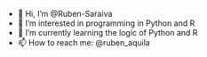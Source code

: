 - 👋 Hi, I’m @Ruben-Saraiva
- 👀 I’m interested in programming in Python and R
- 🌱 I’m currently learning the logic of Python and R
- 📫 How to reach me: @ruben_aquila

<!---
Ruben-Saraiva/Ruben-Saraiva is a ✨ special ✨ repository because its `README.md` (this file) appears on your GitHub profile.
You can click the Preview link to take a look at your changes.
--->
